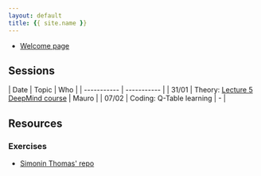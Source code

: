 ```yaml
---
layout: default
title: {{ site.name }}
---
```


- [Welcome page](https://reinforcement-learning-intro.github.io/main/2022/01/24/welcome.html)
## Sessions

| Date        | Topic | Who |
| ----------- | ----------- |
|  31/01      | Theory: [Lecture 5 DeepMind course](https://www.youtube.com/watch?v=t9uf9cuogBo&list=PLqYmG7hTraZDVH599EItlEWsUOsJbAodm&index=6) |  Mauro | 
|  07/02    | Coding: Q-Table learning        | - |


## Resources
### Exercises
- [Simonin Thomas' repo](https://simoninithomas.github.io/Deep_reinforcement_learning_Course/)
